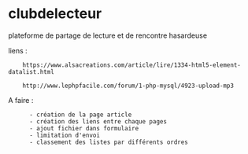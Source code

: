 # clubdelecteur
plateforme de partage de lecture et de rencontre hasardeuse 

liens : 

        https://www.alsacreations.com/article/lire/1334-html5-element-datalist.html

        http://www.lephpfacile.com/forum/1-php-mysql/4923-upload-mp3
        
A faire : 
       
          - création de la page article
          - création des liens entre chaque pages
          - ajout fichier dans formulaire
          - limitation d'envoi
          - classement des listes par différents ordres
